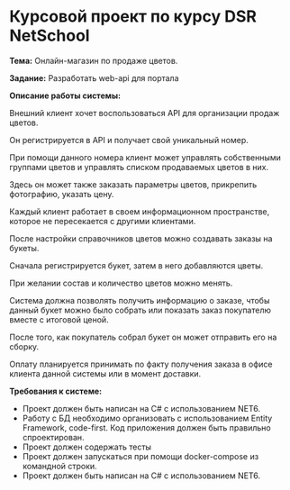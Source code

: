 # Курсовой проект по курсу DSR NetSchool

**Тема:** Онлайн-магазин по продаже цветов.

**Задание:** Разработать web-api для портала

**Описание работы системы:**

Внешний клиент хочет воспользоваться API для организации продаж цветов.

Он регистрируется в API и получает свой уникальный номер.

При помощи данного номера клиент может управлять собственными группами цветов и управлять списком продаваемых цветов в них.

Здесь он может также  заказать параметры цветов, прикрепить фотографию, указать цену.

Каждый клиент работает в своем информационном пространстве, которое не пересекается с другими клиентами.

После настройки справочников цветов можно создавать заказы на букеты.

Сначала регистрируется букет, затем в него добавляются цветы.

При желании состав и количество цветов можно менять.

Система должна позволять получить информацию о заказе, чтобы данный букет можно было собрать или показать заказ покупателю вместе с итоговой ценой.

После того, как покупатель собрал букет он может отправить его на сборку.

Оплату планируется принимать по факту получения заказа в офисе клиента данной системы или в момент доставки.

**Требования к системе:**

* Проект должен быть написан на C# с использованием NET6.
* Работу с БД необходимо организовать с использованием Entity Framework, code-first. Код приложения должен быть правильно спроектирован.
* Проект должен содержать тесты
* Проект должен запускаться при помощи docker-compose из командной строки.
* Проект должен быть написан на C# с использованием NET6.
